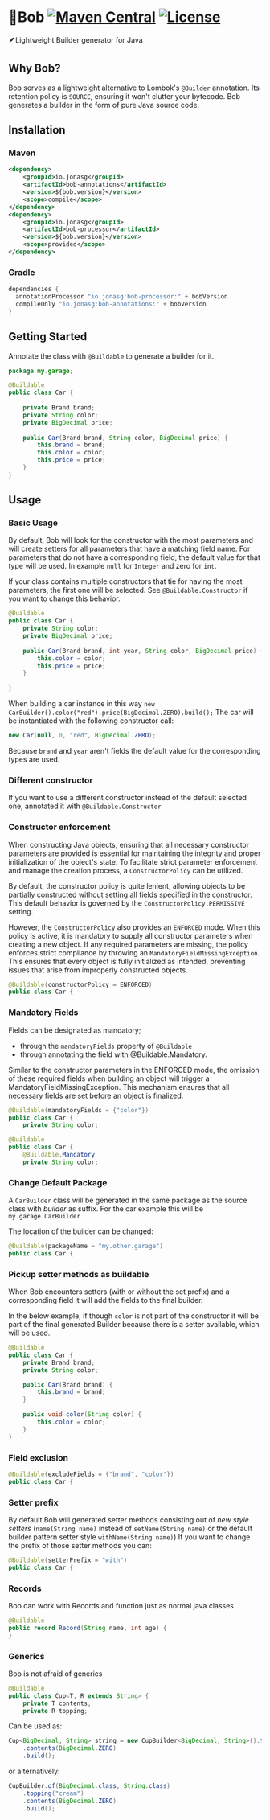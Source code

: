 # 👷‍Bob [![Maven Central](https://img.shields.io/maven-central/v/io.jonasg/bob-annotations.svg)](https://search.maven.org/artifact/io.jonasg/bob-annotations) [![License](https://img.shields.io/github/license/jonas-grgt/bob.svg)](https://opensource.org/licenses/Apache-2.0)


🪶Lightweight Builder generator for Java

## Why Bob?

Bob serves as a lightweight alternative to Lombok's `@Builder` annotation.
Its retention policy is `SOURCE`, ensuring it won't clutter your bytecode.
Bob generates a builder in the form of pure Java source code.

## Installation
### Maven
```xml
<dependency>
    <groupId>io.jonasg</groupId>
    <artifactId>bob-annotations</artifactId>
    <version>${bob.version}</version>
    <scope>compile</scope>
</dependency>
<dependency>
    <groupId>io.jonasg</groupId>
    <artifactId>bob-processor</artifactId>
    <version>${bob.version}</version>
    <scope>provided</scope>
</dependency>
```
### Gradle
```groovy
dependencies {
  annotationProcessor "io.jonasg:bob-processor:" + bobVersion
  compileOnly "io.jonasg:bob-annotations:" + bobVersion
}
```

## Getting Started

Annotate the class with `@Buildable` to generate a builder for it.
    
```java
package my.garage;

@Buildable
public class Car {
	
    private Brand brand;
    private String color;
    private BigDecimal price;
	
    public Car(Brand brand, String color, BigDecimal price) {
        this.brand = brand;
        this.color = color;
        this.price = price;
    }
}
```

## Usage

### Basic Usage

By default,
Bob will look for the constructor with the most parameters
and will create setters for all parameters that have a matching field name. 
For parameters
that do not have a corresponding field, the default value for that type will be used.
In example `null` for `Integer` and zero for `int`.

If your class contains multiple constructors that tie for having the most parameters,
the first one will be selected. 
See `@Buildable.Constructor` if you want to change this behavior.

```java
@Buildable
public class Car {
    private String color;
    private BigDecimal price;
    
    public Car(Brand brand, int year, String color, BigDecimal price) {
        this.color = color;
        this.price = price;
    }
    
}
```

When building a car instance in this way `new CarBuilder().color("red").price(BigDecimal.ZERO).build();`
The car will be instantiated with the following constructor call:

```java
new Car(null, 0, "red", BigDecimal.ZERO);
```

Because `brand` and `year` aren't fields the default value for the corresponding types are used.


### Different constructor

If you want to use a different constructor instead of the default selected one, annotated it with `@Buildable.Constructor`

### Constructor enforcement

When constructing Java objects,
ensuring that all necessary constructor parameters are provided is essential
for maintaining the integrity and proper initialization of the object's state.
To facilitate strict parameter enforcement and manage the creation process,
a `ConstructorPolicy` can be utilized.

By default, the constructor policy is quite lenient,
allowing objects
to be partially constructed without setting all fields specified in the constructor.
This default behavior is governed by the `ConstructorPolicy.PERMISSIVE` setting.

However, the `ConstructorPolicy` also provides an `ENFORCED` mode.
When this policy is active,
it is mandatory to supply all constructor parameters when creating a new object.
If any required parameters are missing,
the policy enforces strict compliance by throwing an `MandatoryFieldMissingException`.
This ensures that every object is fully initialized as intended,
preventing issues that arise from improperly constructed objects.

```java
@Buildable(constructorPolicy = ENFORCED)
public class Car {
```

### Mandatory Fields

Fields can be designated as mandatory;
- through the `mandatoryFields` property of `@Buildable`
- through annotating the field with @Buildable.Mandatory.
 
Similar to the constructor parameters in the ENFORCED mode,
the omission of these required fields when building an object will trigger a MandatoryFieldMissingException.
This mechanism ensures that all necessary fields are set before an object is finalized.

```java
@Buildable(mandatoryFields = {"color"})
public class Car {
    private String color;
```

```java
@Buildable
public class Car {
    @Buildable.Mandatory
    private String color;
```
### Change Default Package
    
A `CarBuilder` class will be generated in the same package as the source class with *builder* as suffix.
For the car example this will be `my.garage.CarBuilder`

The location of the builder can be changed:

```java
@Buildable(packageName = "my.other.garage")
public class Car {
```

### Pickup setter methods as buildable

When Bob encounters setters (with or without the set prefix)
and a corresponding field it will add the fields to the final builder.

In the below example,
if though `color` is not part of the constructor it will be part of the final generated Builder
because there is a setter available, which will be used.

```java
@Buildable
public class Car {
    private Brand brand;
    private String color;

    public Car(Brand brand) {
        this.brand = brand;
    }
	
    public void color(String color) {
        this.color = color;
    }
}
```
            
### Field exclusion

```java
@Buildable(excludeFields = {"brand", "color"})
public class Car {
```

### Setter prefix
      
By default Bob will generated setter methods consisting out of *new style setters* (`name(String name)` instead of `setName(String name)` or the default builder pattern setter style `withName(String name)`)
If you want to change the prefix of those setter methods you can:

```java
@Buildable(setterPrefix = "with")
public class Car {
```

### Records

Bob can work with Records and function just as normal java classes

```java
@Buildable
public record Record(String name, int age) {
}
```

### Generics

Bob is not afraid of generics

```java
@Buildable
public class Cup<T, R extends String> {
    private T contents;
    private R topping;
```

Can be used as:
    
```java
Cup<BigDecimal, String> string = new CupBuilder<BigDecimal, String>().topping("cream")
    .contents(BigDecimal.ZERO)
    .build();
```

or alternatively:

```java
CupBuilder.of(BigDecimal.class, String.class)
    .topping("cream")
    .contents(BigDecimal.ZERO)
    .build();
```
